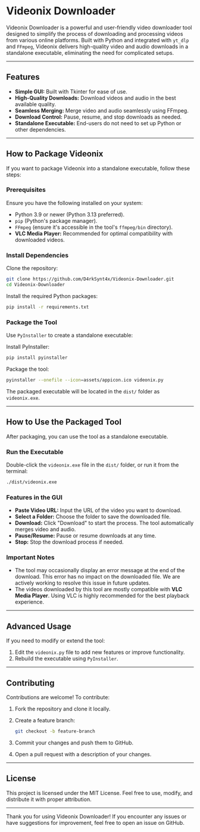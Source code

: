 
# Videonix Downloader

Videonix Downloader is a powerful and user-friendly video downloader tool designed to simplify the process of downloading and processing videos from various online platforms. Built with Python and integrated with `yt_dlp` and `FFmpeg`, Videonix delivers high-quality video and audio downloads in a standalone executable, eliminating the need for complicated setups.

---

## Features

- **Simple GUI:** Built with Tkinter for ease of use.
- **High-Quality Downloads:** Download videos and audio in the best available quality.
- **Seamless Merging:** Merge video and audio seamlessly using FFmpeg.
- **Download Control:** Pause, resume, and stop downloads as needed.
- **Standalone Executable:** End-users do not need to set up Python or other dependencies.

---

## How to Package Videonix

If you want to package Videonix into a standalone executable, follow these steps:

### Prerequisites
Ensure you have the following installed on your system:

- Python 3.9 or newer (Python 3.13 preferred).
- `pip` (Python's package manager).
- `FFmpeg` (ensure it's accessible in the tool's `ffmpeg/bin` directory).
- **VLC Media Player:** Recommended for optimal compatibility with downloaded videos.

### Install Dependencies

Clone the repository:

```bash
git clone https://github.com/D4rkSynt4x/Videonix-Downloader.git
cd Videonix-Downloader
```

Install the required Python packages:

```bash
pip install -r requirements.txt
```

### Package the Tool

Use `PyInstaller` to create a standalone executable:

Install PyInstaller:

```bash
pip install pyinstaller
```

Package the tool:

```bash
pyinstaller --onefile --icon=assets/appicon.ico videonix.py
```

The packaged executable will be located in the `dist/` folder as `videonix.exe`.

---

## How to Use the Packaged Tool

After packaging, you can use the tool as a standalone executable.

### Run the Executable

Double-click the `videonix.exe` file in the `dist/` folder, or run it from the terminal:

```bash
./dist/videonix.exe
```

### Features in the GUI

- **Paste Video URL:** Input the URL of the video you want to download.
- **Select a Folder:** Choose the folder to save the downloaded file.
- **Download:** Click "Download" to start the process. The tool automatically merges video and audio.
- **Pause/Resume:** Pause or resume downloads at any time.
- **Stop:** Stop the download process if needed.

### Important Notes

- The tool may occasionally display an error message at the end of the download. This error has no impact on the downloaded file. We are actively working to resolve this issue in future updates.
- The videos downloaded by this tool are mostly compatible with **VLC Media Player**. Using VLC is highly recommended for the best playback experience.

---

## Advanced Usage

If you need to modify or extend the tool:

1. Edit the `videonix.py` file to add new features or improve functionality.
2. Rebuild the executable using `PyInstaller`.

---

## Contributing

Contributions are welcome! To contribute:

1. Fork the repository and clone it locally.
2. Create a feature branch:

   ```bash
   git checkout -b feature-branch
   ```

3. Commit your changes and push them to GitHub.
4. Open a pull request with a description of your changes.

---

## License

This project is licensed under the MIT License. Feel free to use, modify, and distribute it with proper attribution.

---

Thank you for using Videonix Downloader! If you encounter any issues or have suggestions for improvement, feel free to open an issue on GitHub.
